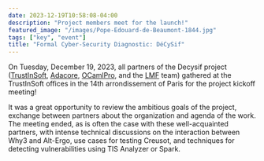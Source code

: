 ```yaml
---
date: 2023-12-19T10:58:08-04:00
description: "Project members meet for the launch!"
featured_image: "/images/Pope-Edouard-de-Beaumont-1844.jpg"
tags: ["key", "event"]
title: "Formal Cyber-Security Diagnostic: DéCySif"
---
```


On Tuesday, December 19, 2023, all partners of the Decysif project
([TrustInSoft](https://trust-in-soft.com/),
[Adacore](https://www.adacore.com/), [OCamlPro](https://www.ocamlpro.com), and
the [LMF](https://lmf.cnrs.fr/) team) gathered at the TrustInSoft offices in
the 14th arrondissement of Paris for the project kickoff meeting!

It was a great opportunity to review the ambitious goals of the project, exchange
between partners about the organization and agenda of the work. The meeting ended,
as is often the case with these well-acquainted partners, with intense technical
discussions on the interaction between Why3 and Alt-Ergo, use cases for testing
Creusot, and techniques for detecting vulnerabilities using TIS Analyzer or Spark.


